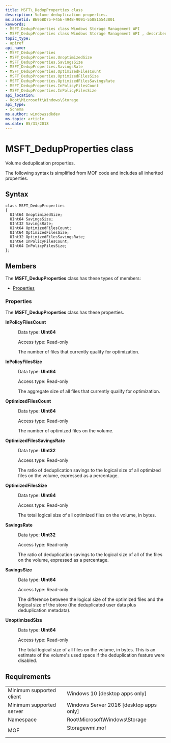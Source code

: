 ```yaml
---
title: MSFT\_DedupProperties class
description: Volume deduplication properties.
ms.assetid: BE95BD75-F45E-494B-9091-558815543801
keywords:
- MSFT_DedupProperties class Windows Storage Management API
- MSFT_DedupProperties class Windows Storage Management API , described
topic_type:
- apiref
api_name:
- MSFT_DedupProperties
- MSFT_DedupProperties.UnoptimizedSize
- MSFT_DedupProperties.SavingsSize
- MSFT_DedupProperties.SavingsRate
- MSFT_DedupProperties.OptimizedFilesCount
- MSFT_DedupProperties.OptimizedFilesSize
- MSFT_DedupProperties.OptimizedFilesSavingsRate
- MSFT_DedupProperties.InPolicyFilesCount
- MSFT_DedupProperties.InPolicyFilesSize
api_location:
- Root\Microsoft\Windows\Storage
api_type:
- Schema
ms.author: windowssdkdev
ms.topic: article
ms.date: 05/31/2018
---
```


# MSFT\_DedupProperties class

Volume deduplication properties.

The following syntax is simplified from MOF code and includes all inherited properties.

## Syntax

``` syntax
class MSFT_DedupProperties
{
  UInt64 UnoptimizedSize;
  UInt64 SavingsSize;
  UInt32 SavingsRate;
  UInt64 OptimizedFilesCount;
  UInt64 OptimizedFilesSize;
  UInt32 OptimizedFilesSavingsRate;
  UInt64 InPolicyFilesCount;
  UInt64 InPolicyFilesSize;
};
```

## Members

The **MSFT\_DedupProperties** class has these types of members:

-   [Properties](#msft-dedupproperties-class)

### Properties

The **MSFT\_DedupProperties** class has these properties.

<dl> <dt>

**InPolicyFilesCount**
</dt> <dd> <dl> <dt>

Data type: **UInt64**
</dt> <dt>

Access type: Read-only
</dt> </dl>

The number of files that currently qualify for optimization.

</dd> <dt>

**InPolicyFilesSize**
</dt> <dd> <dl> <dt>

Data type: **UInt64**
</dt> <dt>

Access type: Read-only
</dt> </dl>

The aggregate size of all files that currently qualify for optimization.

</dd> <dt>

**OptimizedFilesCount**
</dt> <dd> <dl> <dt>

Data type: **UInt64**
</dt> <dt>

Access type: Read-only
</dt> </dl>

The number of optimized files on the volume.

</dd> <dt>

**OptimizedFilesSavingsRate**
</dt> <dd> <dl> <dt>

Data type: **UInt32**
</dt> <dt>

Access type: Read-only
</dt> </dl>

The ratio of deduplication savings to the logical size of all optimized files on the volume, expressed as a percentage.

</dd> <dt>

**OptimizedFilesSize**
</dt> <dd> <dl> <dt>

Data type: **UInt64**
</dt> <dt>

Access type: Read-only
</dt> </dl>

The total logical size of all optimized files on the volume, in bytes.

</dd> <dt>

**SavingsRate**
</dt> <dd> <dl> <dt>

Data type: **UInt32**
</dt> <dt>

Access type: Read-only
</dt> </dl>

The ratio of deduplication savings to the logical size of all of the files on the volume, expressed as a percentage.

</dd> <dt>

**SavingsSize**
</dt> <dd> <dl> <dt>

Data type: **UInt64**
</dt> <dt>

Access type: Read-only
</dt> </dl>

The difference between the logical size of the optimized files and the logical size of the store (the deduplicated user data plus deduplication metadata).

</dd> <dt>

**UnoptimizedSize**
</dt> <dd> <dl> <dt>

Data type: **UInt64**
</dt> <dt>

Access type: Read-only
</dt> </dl>

The total logical size of all files on the volume, in bytes. This is an estimate of the volume's used space if the deduplication feature were disabled.

</dd> </dl>

## Requirements



|                                     |                                                                                           |
|-------------------------------------|-------------------------------------------------------------------------------------------|
| Minimum supported client<br/> | Windows 10 \[desktop apps only\]<br/>                                               |
| Minimum supported server<br/> | Windows Server 2016 \[desktop apps only\]<br/>                                      |
| Namespace<br/>                | Root\\Microsoft\\Windows\\Storage<br/>                                              |
| MOF<br/>                      | <dl> <dt>Storagewmi.mof</dt> </dl> |



 

 





